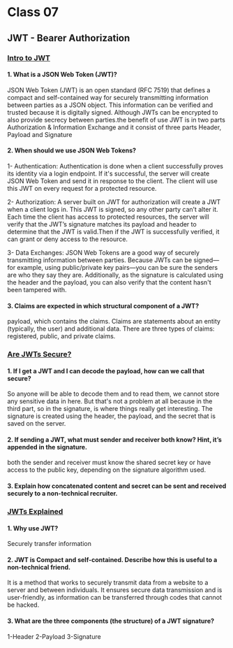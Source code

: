 # Class 07

## JWT - Bearer Authorization



### [Intro to JWT](https://jwt.io/introduction/)

#### 1. What is a JSON Web Token (JWT)?
JSON Web Token (JWT) is an open standard (RFC 7519) that defines a compact and self-contained way for securely transmitting information between parties as a JSON object. This information can be verified and trusted because it is digitally signed.
Although JWTs can be encrypted to also provide secrecy between parties.the benefit of use JWT is in two parts Authorization & Information Exchange and it consist of three parts Header, Payload and Signature

#### 2. When should we use JSON Web Tokens?
1- Authentication: Authentication is done when a client successfully proves its identity via a login endpoint. If it's successful, the server will create JSON Web Token and send it in response to the client.
The client will use this JWT on every request for a protected resource.

2- Authorization: A server built on JWT for authorization will create a JWT when a client logs in. This JWT is signed, so any other party can’t alter it.
Each time the client has access to protected resources, the server will verify that the JWT’s signature matches its payload and header to determine that the JWT is valid.Then if the JWT is successfully verified, it can grant or deny access to the resource.

3- Data Exchanges: JSON Web Tokens are a good way of securely transmitting information between parties. Because JWTs can be signed—for example, using public/private key pairs—you can be sure the senders are who they say they are. Additionally, as the signature is calculated using the header and the payload, you can also verify that the content hasn't been tampered with.

#### 3. Claims are expected in which structural component of a JWT?
payload, which contains the claims. Claims are statements about an entity (typically, the user) and additional data. There are three types of claims: registered, public, and private claims.


### [Are JWTs Secure?](https://stackoverflow.com/questions/27301557/if-you-can-decode-jwt-how-are-they-secure)

#### 1. If I get a JWT and I can decode the payload, how can we call that secure?
So anyone will be able to decode them and to read them, we cannot store any sensitive data in here. But that's not a problem at all because in the third part, so in the signature, is where things really get interesting. The signature is created using the header, the payload, and the secret that is saved on the server.

#### 2. If sending a JWT, what must sender and receiver both know? Hint, it’s appended in the signature.
both the sender and receiver must know the shared secret key or have access to the public key, depending on the signature algorithm used.

#### 3. Explain how concatenated content and secret can be sent and received securely to a non-technical recruiter.



### [JWTs Explained](https://www.youtube.com/watch?v=926mknSW9Lo)

#### 1. Why use JWT?
Securely transfer information

#### 2. JWT is Compact and self-contained. Describe how this is useful to a non-technical friend.
It is a method that works to securely transmit data from a website to a server and between individuals. It ensures secure data transmission and is user-friendly, as information can be transferred through codes that cannot be hacked.

#### 3. What are the three components (the structure) of a JWT signature?   
1-Header  2-Payload     3-Signature


